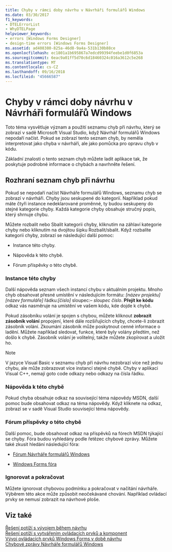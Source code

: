 ```yaml
---
title: Chyby v rámci doby návrhu v Návrháři formulářů Windows
ms.date: 03/30/2017
f1_keywords:
- DTELErrorList
- WhyDTELPage
helpviewer_keywords:
- errors [Windows Forms Designer]
- design-time errors [Windows Forms Designer]
ms.assetid: ad408380-825a-46d8-9a4a-531b130b88ce
ms.openlocfilehash: ec1801a1b695867a7edcd99394feebe1d0f6853a
ms.sourcegitcommit: 6eac9a01ff5d70c6d18460324c016a3612c5e268
ms.translationtype: MT
ms.contentlocale: cs-CZ
ms.lasthandoff: 09/16/2018
ms.locfileid: "45666587"
---
```

# <a name="design-time-errors-in-the-windows-forms-designer"></a>Chyby v rámci doby návrhu v Návrháři formulářů Windows
Toto téma vysvětluje význam a použití seznamu chyb při návrhu, který se zobrazí v sadě Microsoft Visual Studio, když Návrhář formulářů Windows nepodaří načíst. Pokud se zobrazí tento seznam chyb, by neměla interpretovat jako chyba v návrháři, ale jako pomůcka pro opravu chyb v kódu.  
  
 Základní znalosti o tento seznam chyb můžete ladit aplikace tak, že poskytuje podrobné informace o chybách a navrhněte řešení.  
  
## <a name="the-design-time-error-list-interface"></a>Rozhraní seznam chyb při návrhu  
 Pokud se nepodaří načíst Návrháře formulářů Windows, seznamu chyb se zobrazí v návrháři. Chyby jsou seskupené do kategorií. Například pokud máte čtyři instance nedeklarované proměnné, ty budou seskupeny do stejné kategorie chyby. Každá kategorie chyby obsahuje stručný popis, který shrnuje chybu.  
  
 Můžete rozbalit nebo Sbalit kategorii chyby, kliknutím na záhlaví kategorie chyby nebo kliknutím na dvojitou šipku Rozbalit/sbalit. Když rozbalíte kategorii chyby, zobrazí se následující další pomoc:  
  
-   Instance této chyby.  
  
-   Nápověda k této chybě.  
  
-   Fórum příspěvky o této chybě.  
  
### <a name="instances-of-this-error"></a>Instance této chyby  
 Další nápověda seznam všech instancí chybu v aktuálním projektu. Mnoho chyb obsahovat přesné umístění v následujícím formátu: *[název projektu]* *[název formuláře]* řádku:*[číslo]* sloupec:*– sloupec číslo*. **Přejít ke kódu** odkaz vás nasměruje na umístění ve vašem kódu, kde dojde k chybě.  
  
 Pokud zásobníku volání je spojen s chybou, můžete kliknout **zobrazit zásobník volání** propojení, které dále rozšiřujících chyby, chcete-li zobrazit zásobník volání. Zkoumání zásobník může poskytnout cenné informace o ladění. Můžete například sledovat, funkce, které byly volány předtím, než došlo k chybě. Zásobník volání je volitelný, takže můžete zkopírovat a uložit ho.  
  
> [!NOTE]
>  V jazyce Visual Basic v seznamu chyb při návrhu nezobrazí více než jednu chybu, ale může zobrazovat více instancí stejné chybě. Chyby v aplikaci Visual C++, nemají goto code odkazy nebo odkazy na čísla řádku.  
  
### <a name="help-with-this-error"></a>Nápověda k této chybě  
 Pokud chyba obsahuje odkaz na související téma nápovědy MSDN, další pomoc bude obsahovat odkaz na téma nápovědy. Když kliknete na odkaz, zobrazí se v sadě Visual Studio související téma nápovědy.  
  
### <a name="forum-posts-about-this-error"></a>Fórum příspěvky o této chybě  
 Další pomoc, bude obsahovat odkaz na příspěvků na fórech MSDN týkající se chyby. Fóra budou vyhledány podle řetězec chybové zprávy. Můžete také zkusit hledání následující fóra:  
  
-   [Fórum Návrháře formulářů Windows](https://go.microsoft.com/fwlink/?LinkId=203524)  
  
-   [Windows Forms fóra](https://go.microsoft.com/fwlink/?LinkId=203523)  
  
### <a name="ignore-and-continue"></a>Ignorovat a pokračovat  
 Můžete ignorovat chybovou podmínku a pokračovat v načítání návrháře. Výběrem této akce může způsobit neočekávané chování. Například ovládací prvky se nemusí zobrazit na návrhové ploše.  
  
## <a name="see-also"></a>Viz také  
 [Řešení potíží s vývojem během návrhu](https://msdn.microsoft.com/library/e048d08e-fa7c-4be8-b238-4abaa199a0a6)  
 [Řešení potíží s vytvářením ovládacích prvků a komponent](../../../../docs/framework/winforms/controls/troubleshooting-control-and-component-authoring.md)  
 [Vývoj ovládacích prvků Windows Forms v době návrhu](../../../../docs/framework/winforms/controls/developing-windows-forms-controls-at-design-time.md)  
 [Chybové zprávy Návrháře formulářů Windows](https://msdn.microsoft.com/library/cf610bf4-5fe4-471c-bce7-6a05ece07bd2)
